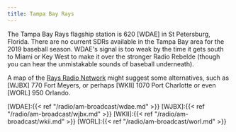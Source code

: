 ```yaml
---
title: Tampa Bay Rays
---
```

The Tampa Bay Rays flagship station is 620 [WDAE] in St Petersburg, Florida. There
are no current SDRs available in the Tampa Bay area for the 2019 baseball season.
WDAE's signal is too weak by the time it gets south to Miami or Key West to make
it over the stronger Radio Rebelde (though you can hear the unmistakable sounds
of baseball underneath).

A map of the [Rays Radio Network] might suggest some alternatives, such as
[WJBX] 770 Fort Meyers, or perhaps [WKII] 1070 Port Charlotte or even
[WORL] 950 Orlando.

[Rays Radio Network]:https://www.mlb.com/rays/fans/radio
[WDAE]:{{< ref "/radio/am-broadcast/wdae.md" >}}
[WJBX]:{{< ref "/radio/am-broadcast/wjbx.md" >}}
[WKII]:{{< ref "/radio/am-broadcast/wkii.md" >}}
[WORL]:{{< ref "/radio/am-broadcast/worl.md" >}}
